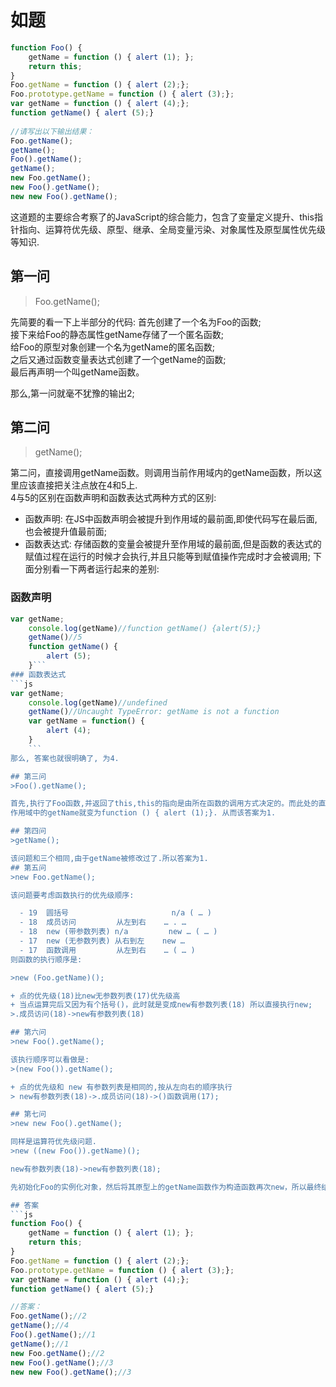 
# 如题 

```js
function Foo() {
    getName = function () { alert (1); };
    return this;
}
Foo.getName = function () { alert (2);};
Foo.prototype.getName = function () { alert (3);};
var getName = function () { alert (4);};
function getName() { alert (5);}
 
//请写出以下输出结果：
Foo.getName();
getName();
Foo().getName();
getName();
new Foo.getName();
new Foo().getName();
new new Foo().getName();
```
这道题的主要综合考察了的JavaScript的综合能力，包含了变量定义提升、this指针指向、运算符优先级、原型、继承、全局变量污染、对象属性及原型属性优先级等知识.  
## 第一问  
>Foo.getName();  

先简要的看一下上半部分的代码: 首先创建了一个名为Foo的函数;  
接下来给Foo的静态属性getName存储了一个匿名函数;  
给Foo的原型对象创建一个名为getName的匿名函数;  
之后又通过函数变量表达式创建了一个getName的函数;  
最后再声明一个叫getName函数。

那么,第一问就毫不犹豫的输出2;  
## 第二问  
>getName();  

第二问，直接调用getName函数。则调用当前作用域内的getName函数，所以这里应该直接把关注点放在4和5上.  
4与5的区别在函数声明和函数表达式两种方式的区别:  
- 函数声明: 在JS中函数声明会被提升到作用域的最前面,即使代码写在最后面,也会被提升值最前面;
- 函数表达式: 存储函数的变量会被提升至作用域的最前面,但是函数的表达式的赋值过程在运行的时候才会执行,并且只能等到赋值操作完成时才会被调用; 
下面分别看一下两者运行起来的差别:  

### 函数声明
```js
var getName;
    console.log(getName)//function getName() {alert(5);}
    getName()//5
    function getName() {
        alert (5);
    }```
### 函数表达式
```js
var getName;
    console.log(getName)//undefined
    getName()//Uncaught TypeError: getName is not a function
    var getName = function() {
        alert (4);
    }
    ```
那么, 答案也就很明确了, 为4. 

## 第三问  
>Foo().getName();  

首先,执行了Foo函数,并返回了this,this的指向是由所在函数的调用方式决定的。而此处的直接调用方式,this指向window对象.遂Foo函数返回的是window对象，相当于执行window.getName();即执行getName()由于在函数Foo执行的过程中,其函数内部的getName的赋值操作会将var getName = function () { alert (4);}给赋值为function () { alert (1);}, 此时全局
作用域中的getName就变为function () { alert (1);}. 从而该答案为1. 

## 第四问  
>getName();  

该问题和三个相同,由于getName被修改过了.所以答案为1.  
## 第五问  
>new Foo.getName();  

该问题要考虑函数执行的优先级顺序:  

  - 19  圆括号                       n/a ( … )
  - 18  成员访问         从左到右    … . …
  - 18  new (带参数列表) n/a         new … ( … )
  - 17  new (无参数列表) 从右到左    new …  
  - 17  函数调用         从左到右    … ( … )
则函数的执行顺序是:  

>new (Foo.getName)();  

+ 点的优先级(18)比new无参数列表(17)优先级高
+ 当点运算完后又因为有个括号()，此时就是变成new有参数列表(18) 所以直接执行new;  
>.成员访问(18)->new有参数列表(18)

## 第六问  
>new Foo().getName();  

该执行顺序可以看做是:  
>(new Foo()).getName(); 

+ 点的优先级和 new 有参数列表是相同的,按从左向右的顺序执行  
> new有参数列表(18)->.成员访问(18)->()函数调用(17);

## 第七问  
>new new Foo().getName();  

同样是运算符优先级问题.  
>new ((new Foo()).getName)();  

new有参数列表(18)->new有参数列表(18); 

先初始化Foo的实例化对象，然后将其原型上的getName函数作为构造函数再次new，所以最终结果为3;   

## 答案  
```js
function Foo() {
    getName = function () { alert (1); };
    return this;
}
Foo.getName = function () { alert (2);};
Foo.prototype.getName = function () { alert (3);};
var getName = function () { alert (4);};
function getName() { alert (5);}

//答案：
Foo.getName();//2
getName();//4
Foo().getName();//1
getName();//1
new Foo.getName();//2
new Foo().getName();//3
new new Foo().getName();//3
```